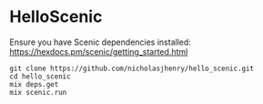 # HelloScenic

Ensure you have Scenic dependencies installed: https://hexdocs.pm/scenic/getting_started.html

```
git clone https://github.com/nicholasjhenry/hello_scenic.git
cd hello_scenic
mix deps.get
mix scenic.run
```
